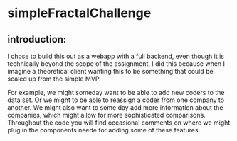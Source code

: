# simpleFractalChallenge
## introduction:
I chose to build this out as a webapp with a full backend, even though it is technically beyond the scope of the assignment.
I did this because when I imagine a theoretical client wanting this to be something that could be scaled up from the simple MVP.

For example, we might someday want to be able to add new coders to the data set. 
Or  we might to be able to reassign a coder from one company to another.
We might also want to some day add more information about the companies, which might allow for more sophisticated comparisons.
Throughout the code you will find occasional comments on where we might plug in the components neede for adding some of these features. 